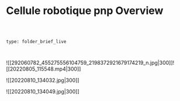 # Cellule robotique pnp Overview



 



```ccard



type: folder_brief_live



```



 



![[292060782_455275556104759_2198372921679174219_n.jpg|300]]![[20220805_115548.mp4|300]]







![[20220810_134032.jpg|300]]



![[20220810_134049.jpg|300]]



